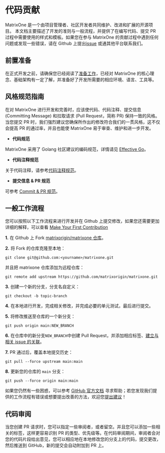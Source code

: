 # **代码贡献**

MatrixOne 是一个由项目管理者、社区开发者共同维护、改进和扩展的开源项目。
本文档主要描述了开发的准则与一般流程，并提供了在编写代码、提交 PR 过程中需要使用的样式和模板。如果您在参与 MatrixOne 的贡献过程中遇到任何问题或发现一些错误，请在 Github 上提出[issue](https://github.com/matrixorigin/matrixone/issues) 或通其他平台联系我们。

## **前置准备**

在正式开发之前，请确保您已经阅读了[准备工作](preparation.md)，已经对 MatrixOne 的核心理念、基础架构有一定了解，并准备好了开发所需要的相应环境、语言、工具等。

## **风格规范指南** <a name="get-familiar-with-style"></a>

在对 MatrixOne 进行开发和完善时，应该使代码、代码注释、提交信息 (Committing Message) 和拉取请求 (Pull Request，简称 PR) 保持一致的风格。当您提交 PR 时，我们强烈建议您确保所作出的修改符合我们的一贯风格，这不仅会提高 PR 的通过率，并且也能使 MatrixOne 易于审查、维护和进一步开发。

* **代码规范**

MatrixOne 采用了 Golang 社区建议的编码规范，详情请见 [Effective Go](https://go.dev/doc/effective_go)。

* **代码注释规范**

关于代码注释，请参考[代码注释规范](../Code-Style/code-comment-style.md)。

* **提交信息 & PR 规范**  

可参考 [Commit & PR 规范](../Code-Style/code-comment-style.md)。

## **一般工作流程<c name="workflow"></c>**

您可以按照以下工作流程来进行开发并在 Github 上提交修改，如果您还需要更加详细的解释，可以查看 [Make Your First Contribution](../make-your-first-contribution.md)

**1.** 在 Github 上 Fork [matrixorigin/matrixone 仓库](https://github.com/matrixorigin/matrixone)。

**2.** 将 Fork 的仓库克隆至本地：

```
git clone git@github.com:<yourname>/matrixone.git
```

并且把 matrixone 仓库添加为远程仓库：

```
git remote add upstream https://github.com/matrixorigin/matrixone.git
```  

**3.** 创建一个新的分支，分支名自定义：

```
git checkout -b topic-branch
```

**4.** 在本地进行开发，完成相关修改，并完成必要的单元测试，最后进行提交。

**5.** 将修改推送至仓库的一个新分支：

```
git push origin main:NEW_BRANCH
```  

**6.** 在仓库中的新分支`NEW_BRANCH`中创建 Pull Request，并添加相应标签、[建立与相关 issue 的关联](https://docs.github.com/en/issues/tracking-your-work-with-issues/linking-a-pull-request-to-an-issue)。

**7.** PR 通过后，覆盖本地提交历史：

```
git pull --force upstream main:main
```  

**8.** 更新您的仓库的 `main` 分支：

```
git push --force origin main:main
```

如果您仍然有一些困惑，可以参考 [GitHub 官方文档](https://docs.github.com/en) 寻求帮助；若您发现我们提供的工作流程有错误或想要提出改善的方法，欢迎您[提出建议](https://github.com/matrixorigin/matrixone/issues/new/choose)！

## **代码审阅**

当您创建 PR 请求时，您可以指定一些审阅者，或者留空。并且您可以添加一些相关的标签，这样更容易识别 PR 的类型、优先级等。在代码审阅期间，审阅者会对您的代码片段给出意见，您可以相应地在本地修改您的分支上的代码，提交更改，然后推送到 GitHub，新的提交会自动附加到 PR 上。
